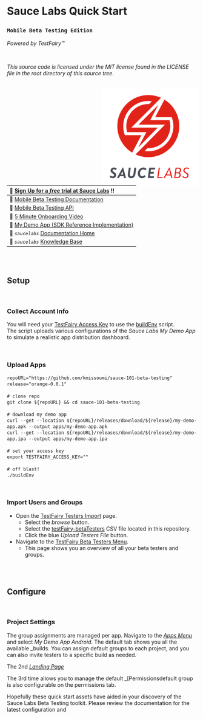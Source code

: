 # Sauce Labs Quick Start

### `Mobile Beta Testing Edition`  
_Powered by TestFairy™_

<br>

_This source code is licensed under the MIT license found in the LICENSE file in the root directory of this source tree._

<br>
<img align="right" src="assets/logo-sauce.png">  



| :rocket: [Sign Up for a _free_ trial at Sauce Labs][00] :bangbang:       |
|:-------------------------------------------------------------------------|
| :page_facing_up: [Mobile Beta Testing Documentation][20]                |
| :page_facing_up: [Mobile Beta Testing API][21]                          |
| :page_facing_up: [5 Minute Onboarding Video][22]                     |
| :page_facing_up: [My Demo App (SDK Reference Implementation)][30]       |
| :page_facing_up: _`saucelabs`_ [Documentation Home][10]                  |
| :page_facing_up: _`saucelabs`_ [Knowledge Base][11]                      |



[00]: https://saucelabs.com/sign-up
[10]: https://docs.saucelabs.com/overview/
[11]: https://support.saucelabs.com/hc/en-us#knowledge-base
[20]: https://docs.testfairy.com/
[21]: https://docs.testfairy.com/API/Upload_API.html
[22]: https://vimeo.com/649086837

[30]: https://github.com/kmissoumi/my-demo-app-android

[500]: https://app.testfairy.com/settings/
[501]: https://app.testfairy.com/settings/access-key

[400]: https://docs.testfairy.com/SDK/Identifying_Your_Users.html




<br>
<br>

## Setup

<br>


### **Collect** Account Info
 You will need your [TestFairy Access Key][600] to use the [buildEnv][700] script.  
 The script uploads various configurations of the _Sauce Labs My Demo App_ to simulate a realistic app distribution dashboard.

<br>


### **Upload** Apps

```shell
repoURL="https://github.com/kmissoumi/sauce-101-beta-testing"
release="orange-0.0.1"

# clone repo
git clone ${repoURL} && cd sauce-101-beta-testing

# download my demo app
curl --get --location ${repoURL}/releases/download/${release}/my-demo-app.apk --output apps/my-demo-app.apk
curl --get --location ${repoURL}/releases/download/${release}/my-demo-app.ipa --output apps/my-demo-app.ipa

# set your access key
export TESTFAIRY_ACCESS_KEY=""

# off blast!
./buildEnv
```

<br>


### **Import** Users and Groups

* Open the [TestFairy Testers Import][602] page.
  * Select the _browse_ button.
  * Select the [testFairy-betaTesters][701] CSV file located in this repository.
  * Click the blue _Upload Testers File_ button.
* Navigate to the [TestFairy Beta Testers Menu][603].
  * This page shows you an overview of all your beta testers and groups.

<br>
<br>


## Configure

<br>


### Project Settings

The group assignments are managed per app. Navigate to the _[Apps Menu][604]_ and select _My Demo App Android_. The default tab shows you all the available _builds. You can assign default groups to each project, and you can also invite testers to a specific build as needed.

The 2nd _[Landing Page][605]_ 

The 3rd time allows you to manage the default _[Permissionsdefault group is also configurable on the permissions tab.



Hopefully these quick start assets have aided in your discovery of the Sauce Labs Beta Testing toolkit. Please review the documentation for the latest configuration and 

[701]: ./config/testers/testFairy-betaTesters.csv
[700]: ./buildEnv


[605]: https://docs.testfairy.com/App_Distribution/Landing_Pages.html
[604]: https://app.testfairy.com/
[603]: https://app.testfairy.com/testers
[602]: https://app.testfairy.com/testers/import/
[600]: https://app.testfairy.com/settings/access-key

